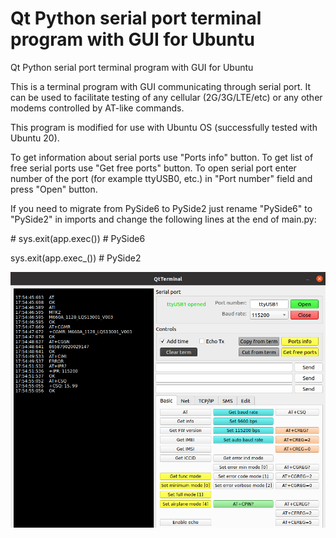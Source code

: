 # Qt Python serial port terminal program with GUI for Ubuntu
Qt Python serial port terminal program with GUI for Ubuntu

This is a terminal program with GUI communicating through serial port.
It can be used to facilitate testing of any cellular (2G/3G/LTE/etc) or any other modems controlled by AT-like commands.

This program is modified for use with Ubuntu OS (successfully tested with Ubuntu 20).

To get information about serial ports use "Ports info" button.
To get list of free serial ports use "Get free ports" button.
To open serial port enter number of the port (for example ttyUSB0, etc.) in "Port number" field and press "Open" button.

If you need to migrate from PySide6 to PySide2 just rename "PySide6" to "PySide2" in imports and change the following lines at the end of main.py:

\# sys.exit(app.exec())  # PySide6

sys.exit(app.exec_())   # PySide2


![Qt Python serial port GSM terminal](Qt_GSM_terminal_ubuntu.png)
